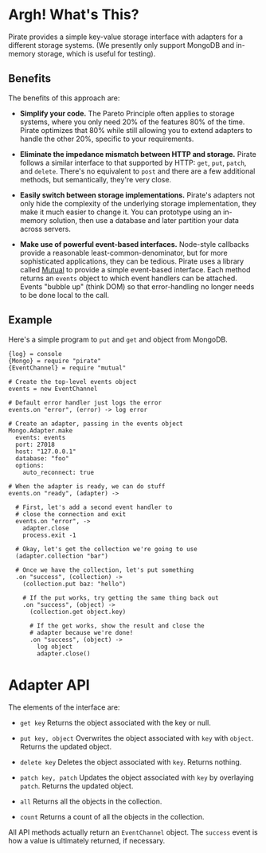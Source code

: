 # Argh! What's This?

Pirate provides a simple key-value storage interface with adapters for a different storage systems. (We presently only support MongoDB and in-memory storage, which is useful for testing). 

## Benefits

The benefits of this approach are:

* **Simplify your code.** The Pareto Principle often applies to storage systems, where you only need 20% of the features 80% of the time. Pirate optimizes that 80% while still allowing you to extend adapters to handle the other 20%, specific to your requirements.

* **Eliminate the impedance mismatch between HTTP and storage.** Pirate follows a similar interface to that supported by HTTP: `get`, `put`, `patch`, and `delete`. There's no equivalent to `post` and there are a few additional  methods, but semantically, they're very close.

* **Easily switch between storage implementations.** Pirate's adapters not only hide the complexity of the underlying storage implementation, they make it much easier to change it. You can prototype using an in-memory solution, then use a database and later partition your data across servers.

* **Make use of powerful event-based interfaces.** Node-style callbacks provide a reasonable least-common-denominator, but for more sophisticated applications, they can be tedious. Pirate uses a library called [Mutual][0] to provide a simple event-based interface. Each method returns an `events` object to which event handlers can be attached. Events "bubble up" (think DOM) so that error-handling no longer needs to be done local to the call.

[0]:http://github.com/dyoder/mutual

## Example

Here's a simple program to `put` and `get` and object from MongoDB.

    {log} = console
    {Mongo} = require "pirate"
    {EventChannel} = require "mutual"
    
    # Create the top-level events object
    events = new EventChannel

    # Default error handler just logs the error
    events.on "error", (error) -> log error

    # Create an adapter, passing in the events object
    Mongo.Adapter.make
      events: events
      port: 27018
      host: "127.0.0.1"
      database: "foo"
      options:
        auto_reconnect: true

    # When the adapter is ready, we can do stuff
    events.on "ready", (adapter) ->

      # First, let's add a second event handler to 
      # close the connection and exit
      events.on "error", ->
        adapter.close
        process.exit -1
  
      # Okay, let's get the collection we're going to use
      (adapter.collection "bar")
  
      # Once we have the collection, let's put something
      .on "success", (collection) ->
        (collection.put baz: "hello")
    
        # If the put works, try getting the same thing back out
        .on "success", (object) ->
          (collection.get object.key)
          
          # If the get works, show the result and close the 
          # adapter because we're done!
          .on "success", (object) ->
            log object
            adapter.close()

# Adapter API

The elements of the interface are:

* `get key` Returns the object associated with the key or null.

* `put key, object` Overwrites the object associated with `key` with `object`. Returns the updated object.

* `delete key` Deletes the object associated with `key`. Returns nothing.

* `patch key, patch` Updates the object associated with `key` by overlaying `patch`. Returns the updated object.

* `all` Returns all the objects in the collection.

* `count` Returns a count of all the objects in the collection.

All API methods actually return an `EventChannel` object. The `success` event is how a value is ultimately returned, if necessary.



          

